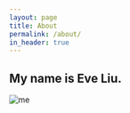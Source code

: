 ```yaml
---
layout: page
title: About
permalink: /about/
in_header: true
---
```


## My name is Eve Liu.
![me](media/about/me.JPG)
